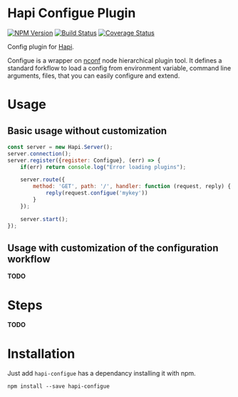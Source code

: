 Hapi Configue Plugin
====================

[![NPM Version](https://img.shields.io/npm/v/hapi-configue.svg)](https://npmjs.org/package/hapi-configue)
[![Build Status](https://travis-ci.org/AdrieanKhisbe/hapi-configue.svg)](https://travis-ci.org/AdrieanKhisbe/hapi-configue)
[![Coverage Status](https://coveralls.io/repos/AdrieanKhisbe/hapi-config/badge.svg?branch=master&service=github)](https://coveralls.io/github/AdrieanKhisbe/hapi-config?branch=master)

Config plugin for [Hapi](http://hapijs.com/).

Configue is a wrapper on [nconf](https://github.com/indexzero/nconf) node hierarchical
plugin tool. It defines a standard forkflow to load a config from environment variable,
command line arguments, files, that you can easily configure and extend.

# Usage

## Basic usage without customization

```js
const server = new Hapi.Server();
server.connection();
server.register({register: Configue}, (err) => {
    if(err) return console.log("Error loading plugins");

    server.route({
        method: 'GET', path: '/', handler: function (request, reply) {
            reply(request.configue('mykey'))
        }
    });

    server.start();
});
```

## Usage with customization of the configuration workflow

**TODO**

# Steps

**TODO**

# Installation

Just add `hapi-configue` has a dependancy installing it with npm.

    npm install --save hapi-configue